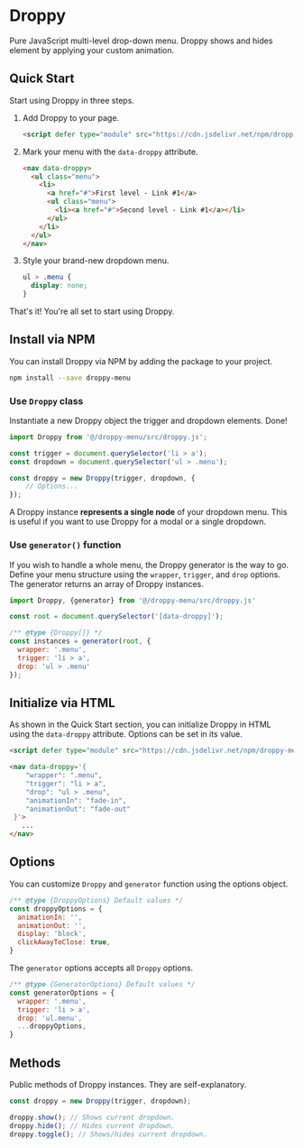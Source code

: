 # Droppy

Pure JavaScript multi-level drop-down menu. Droppy shows and hides element by applying your custom animation.

## Quick Start

Start using Droppy in three steps.

1. Add Droppy to your page.
   ```html
   <script defer type="module" src="https://cdn.jsdelivr.net/npm/droppy-menu@v2.x.x/src/droppy.js"></script>
   ```

2. Mark your menu with the `data-droppy` attribute.
   ```html
   <nav data-droppy>
     <ul class="menu">
       <li>
         <a href="#">First level - Link #1</a>
         <ul class="menu">
           <li><a href="#">Second level - Link #1</a></li>
         </ul>
       </li>
     </ul>
   </nav>
   ```

3. Style your brand-new dropdown menu.
   ```css
   ul > .menu {
     display: none;
   }
   ```

That's it! You're all set to start using Droppy.

## Install via NPM

You can install Droppy via NPM by adding the package to your project.

```sh
npm install --save droppy-menu
```

### Use `Droppy` class

Instantiate a new Droppy object the trigger and dropdown elements. Done!

```js
import Droppy from '@/droppy-menu/src/droppy.js';

const trigger = document.querySelector('li > a');
const dropdown = document.querySelector('ul > .menu');

const droppy = new Droppy(trigger, dropdown, {
    // Options...
});
```

A Droppy instance **represents a single node** of your dropdown menu. This is useful if you want to use Droppy for a modal or a single dropdown.

### Use `generator()` function

If you wish to handle a whole menu, the Droppy generator is the way to go. Define your menu structure using the `wrapper`, `trigger`, and `drop` options.
The generator returns an array of Droppy instances.

```js
import Droppy, {generator} from '@/droppy-menu/src/droppy.js'

const root = document.querySelector('[data-droppy]');

/** @type {Droppy[]} */
const instances = generator(root, { 
  wrapper: '.menu', 
  trigger: 'li > a', 
  drop: 'ul > .menu' 
});
```

## Initialize via HTML

As shown in the Quick Start section, you can initialize Droppy in HTML using the `data-droppy` attribute. Options can be set in its value.

```html
<script defer type="module" src="https://cdn.jsdelivr.net/npm/droppy-menu@v2.x.x/src/droppy.js"></script>

<nav data-droppy='{
    "wrapper": ".menu", 
    "trigger": "li > a", 
    "drop": "ul > .menu", 
    "animationIn": "fade-in", 
    "animationOut": "fade-out"
 }'>
   ...
</nav>
```

## Options

You can customize `Droppy` and `generator` function using the options object.

```js
/** @type {DroppyOptions} Default values */
const droppyOptions = {
  animationIn: '',
  animationOut: '',
  display: 'block',
  clickAwayToClose: true,
}
```

The `generator` options accepts all `Droppy` options.

```js
/** @type {GeneratorOptions} Default values */
const generatorOptions = {
  wrapper: '.menu',
  trigger: 'li > a',
  drop: 'ul.menu',
  ...droppyOptions,
}
```

## Methods

Public methods of Droppy instances. They are self-explanatory.

```js
const droppy = new Droppy(trigger, dropdown);

droppy.show(); // Shows current dropdown.
droppy.hide(); // Hides current dropdown.
droppy.toggle(); // Shows/hides current dropdown.
```
